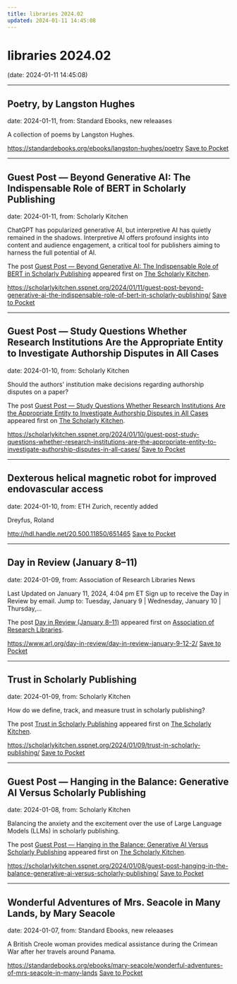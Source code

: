 ```yaml
---
title: libraries 2024.02
updated: 2024-01-11 14:45:08
---
```


# libraries 2024.02

(date: 2024-01-11 14:45:08)

---

## Poetry, by Langston Hughes

date: 2024-01-11, from: Standard Ebooks, new releaases

A collection of poems by Langston Hughes.

<span class="feed-item-link">
<a href="https://standardebooks.org/ebooks/langston-hughes/poetry">https://standardebooks.org/ebooks/langston-hughes/poetry</a> <a href="https://getpocket.com/save" class="pocket-btn" data-lang="en" data-save-url="https://standardebooks.org/ebooks/langston-hughes/poetry">Save to Pocket</a>
</span>

---

## Guest Post — Beyond Generative AI: The Indispensable Role of BERT in Scholarly Publishing

date: 2024-01-11, from: Scholarly Kitchen

<p>ChatGPT has popularized generative AI, but interpretive AI has quietly remained in the shadows. Interpretive AI offers profound insights into content and audience engagement, a critical tool for publishers aiming to harness the full potential of AI.</p>
<p>The post <a href="https://scholarlykitchen.sspnet.org/2024/01/11/guest-post-beyond-generative-ai-the-indispensable-role-of-bert-in-scholarly-publishing/">Guest Post &#8212; Beyond Generative AI: The Indispensable Role of BERT in Scholarly Publishing</a> appeared first on <a href="https://scholarlykitchen.sspnet.org">The Scholarly Kitchen</a>.</p>


<span class="feed-item-link">
<a href="https://scholarlykitchen.sspnet.org/2024/01/11/guest-post-beyond-generative-ai-the-indispensable-role-of-bert-in-scholarly-publishing/">https://scholarlykitchen.sspnet.org/2024/01/11/guest-post-beyond-generative-ai-the-indispensable-role-of-bert-in-scholarly-publishing/</a> <a href="https://getpocket.com/save" class="pocket-btn" data-lang="en" data-save-url="https://scholarlykitchen.sspnet.org/2024/01/11/guest-post-beyond-generative-ai-the-indispensable-role-of-bert-in-scholarly-publishing/">Save to Pocket</a>
</span>

---

## Guest Post — Study Questions Whether Research Institutions Are the Appropriate Entity to Investigate Authorship Disputes in All Cases

date: 2024-01-10, from: Scholarly Kitchen

<p>Should the authors' institution make decisions regarding authorship disputes on a paper?</p>
<p>The post <a href="https://scholarlykitchen.sspnet.org/2024/01/10/guest-post-study-questions-whether-research-institutions-are-the-appropriate-entity-to-investigate-authorship-disputes-in-all-cases/">Guest Post &#8212; Study Questions Whether Research Institutions Are the Appropriate Entity to Investigate Authorship Disputes in All Cases</a> appeared first on <a href="https://scholarlykitchen.sspnet.org">The Scholarly Kitchen</a>.</p>


<span class="feed-item-link">
<a href="https://scholarlykitchen.sspnet.org/2024/01/10/guest-post-study-questions-whether-research-institutions-are-the-appropriate-entity-to-investigate-authorship-disputes-in-all-cases/">https://scholarlykitchen.sspnet.org/2024/01/10/guest-post-study-questions-whether-research-institutions-are-the-appropriate-entity-to-investigate-authorship-disputes-in-all-cases/</a> <a href="https://getpocket.com/save" class="pocket-btn" data-lang="en" data-save-url="https://scholarlykitchen.sspnet.org/2024/01/10/guest-post-study-questions-whether-research-institutions-are-the-appropriate-entity-to-investigate-authorship-disputes-in-all-cases/">Save to Pocket</a>
</span>

---

## Dexterous helical magnetic robot for improved endovascular access

date: 2024-01-10, from: ETH Zurich, recently added

Dreyfus, Roland

<span class="feed-item-link">
<a href="http://hdl.handle.net/20.500.11850/651465">http://hdl.handle.net/20.500.11850/651465</a> <a href="https://getpocket.com/save" class="pocket-btn" data-lang="en" data-save-url="http://hdl.handle.net/20.500.11850/651465">Save to Pocket</a>
</span>

---

## Day in Review (January 8–11)

date: 2024-01-09, from: Association of Research Libraries News

<p>Last Updated on January 11, 2024, 4:04 pm ET Sign up to receive the Day in Review by email. Jump to: Tuesday, January 9 &#124; Wednesday, January 10 &#124; Thursday,...</p>
<p>The post <a href="https://www.arl.org/day-in-review/day-in-review-january-9-12-2/">Day in Review (January 8–11)</a> appeared first on <a href="https://www.arl.org">Association of Research Libraries</a>.</p>


<span class="feed-item-link">
<a href="https://www.arl.org/day-in-review/day-in-review-january-9-12-2/">https://www.arl.org/day-in-review/day-in-review-january-9-12-2/</a> <a href="https://getpocket.com/save" class="pocket-btn" data-lang="en" data-save-url="https://www.arl.org/day-in-review/day-in-review-january-9-12-2/">Save to Pocket</a>
</span>

---

## Trust in Scholarly Publishing

date: 2024-01-09, from: Scholarly Kitchen

<p>How do we define, track, and measure trust in scholarly publishing?</p>
<p>The post <a href="https://scholarlykitchen.sspnet.org/2024/01/09/trust-in-scholarly-publishing/">Trust in Scholarly Publishing</a> appeared first on <a href="https://scholarlykitchen.sspnet.org">The Scholarly Kitchen</a>.</p>


<span class="feed-item-link">
<a href="https://scholarlykitchen.sspnet.org/2024/01/09/trust-in-scholarly-publishing/">https://scholarlykitchen.sspnet.org/2024/01/09/trust-in-scholarly-publishing/</a> <a href="https://getpocket.com/save" class="pocket-btn" data-lang="en" data-save-url="https://scholarlykitchen.sspnet.org/2024/01/09/trust-in-scholarly-publishing/">Save to Pocket</a>
</span>

---

## Guest Post — Hanging in the Balance: Generative AI Versus Scholarly Publishing

date: 2024-01-08, from: Scholarly Kitchen

<p>Balancing the anxiety and the excitement over the use of Large Language Models (LLMs) in scholarly publishing.</p>
<p>The post <a href="https://scholarlykitchen.sspnet.org/2024/01/08/guest-post-hanging-in-the-balance-generative-ai-versus-scholarly-publishing/">Guest Post &#8212; Hanging in the Balance: Generative AI Versus Scholarly Publishing</a> appeared first on <a href="https://scholarlykitchen.sspnet.org">The Scholarly Kitchen</a>.</p>


<span class="feed-item-link">
<a href="https://scholarlykitchen.sspnet.org/2024/01/08/guest-post-hanging-in-the-balance-generative-ai-versus-scholarly-publishing/">https://scholarlykitchen.sspnet.org/2024/01/08/guest-post-hanging-in-the-balance-generative-ai-versus-scholarly-publishing/</a> <a href="https://getpocket.com/save" class="pocket-btn" data-lang="en" data-save-url="https://scholarlykitchen.sspnet.org/2024/01/08/guest-post-hanging-in-the-balance-generative-ai-versus-scholarly-publishing/">Save to Pocket</a>
</span>

---

## Wonderful Adventures of Mrs. Seacole in Many Lands, by Mary Seacole

date: 2024-01-07, from: Standard Ebooks, new releaases

A British Creole woman provides medical assistance during the Crimean War after her travels around Panama.

<span class="feed-item-link">
<a href="https://standardebooks.org/ebooks/mary-seacole/wonderful-adventures-of-mrs-seacole-in-many-lands">https://standardebooks.org/ebooks/mary-seacole/wonderful-adventures-of-mrs-seacole-in-many-lands</a> <a href="https://getpocket.com/save" class="pocket-btn" data-lang="en" data-save-url="https://standardebooks.org/ebooks/mary-seacole/wonderful-adventures-of-mrs-seacole-in-many-lands">Save to Pocket</a>
</span>



<script type="text/javascript">!function(d,i){if(!d.getElementById(i)){var j=d.createElement("script");j.id=i;j.src="https://widgets.getpocket.com/v1/j/btn.js?v=1";var w=d.getElementById(i);d.body.appendChild(j);}}(document,"pocket-btn-js");</script>

